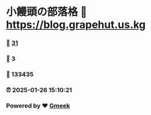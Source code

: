 # 小饅頭の部落格 :link: https://blog.grapehut.us.kg 
### :page_facing_up: [31](https://blog.grapehut.us.kg/tag.html) 
### :speech_balloon: 3 
### :hibiscus: 133435 
### :alarm_clock: 2025-01-26 15:10:21 
### Powered by :heart: [Gmeek](https://github.com/Meekdai/Gmeek)
